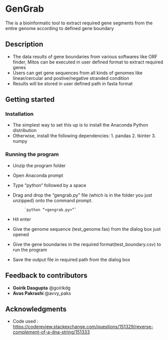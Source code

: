 # GenGrab
The is a bioinformatic tool to extract required gene segments from the entire genome according to defined gene boundary  
## Description
* The data results of gene boundaries from various softwares like ORF finder, Mitos can be executed in user defined format to extract required genes
* Users can get gene sequences from all kinds of genomes like linear/cercular and postive/negative stranded condition
* Results will be stored in user defined path in fasta format
## Getting started
### Installation
* The simplest way to set this up is to install the Anaconda Python distribution
* Otherwise, install the following dependencies: 1. pandas
                                                 2. tkinter
                                                 3. numpy
### Running the program
* Unzip the program folder
* Open Anaconda prompt
* Type “python“ followed by a space
* Drag and drop the “gengrab.py” file (which is in the folder you just unzipped) onto the command prompt.
           
           `python “<gengrab.py>”`

* Hit enter
* Give the genome sequence (test_genome.fas) from the dialog box just opened
* Give the gene boundaries in the required format(test_boundary.csv) to run the program
* Save the output file in required path from the dialog box
## Feedback to contributors
* **Goirik Dasgupta** @goirikdg
* **Avas Pakrashi** @avvy_paks
## Acknowledgments
* Code used : https://codereview.stackexchange.com/questions/151329/reverse-complement-of-a-dna-string/151333





